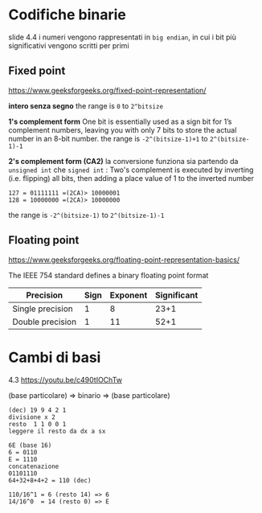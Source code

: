 # Codifiche binarie
slide 4.4
i numeri vengono rappresentati in `big endian`, in cui i bit più significativi vengono scritti per primi

## Fixed point
https://www.geeksforgeeks.org/fixed-point-representation/

**intero senza segno**
the range is `0` to `2^bitsize`

**1's complement form**
One bit is essentially used as a sign bit for 1’s complement numbers, leaving you with only 7 bits to store the actual number in an 8-bit number.
the range is `-2^(bitsize-1)+1` to `2^(bitsize-1)-1`

**2's complement form (CA2)**
la conversione funziona sia partendo da `unsigned int` che `signed int` :
Two's complement is executed by inverting (i.e. flipping) all bits, then adding a place value of 1 to the inverted number
```
127 = 01111111 =(2CA)> 10000001
128 = 10000000 =(2CA)> 10000000
```
the range is `-2^(bitsize-1)` to `2^(bitsize-1)-1`

## Floating point

https://www.geeksforgeeks.org/floating-point-representation-basics/

The IEEE 754 standard defines a binary floating point format

|Precision|Sign|Exponent|Significant|
|-|-|-|-|
|Single precision|1|8|23+1|
|Double precision|1|11|52+1|

# Cambi di basi
4.3
https://youtu.be/c490tIOChTw

(base particolare) => binario => (base particolare)

```
(dec) 19 9 4 2 1
divisione x 2
resto  1 1 0 0 1
leggere il resto da dx a sx
```

```
6E (base 16)
6 = 0110
E = 1110
concatenazione
01101110
64+32+8+4+2 = 110 (dec)

110/16^1 = 6 (resto 14) => 6
14/16^0  = 14 (resto 0) => E
```
